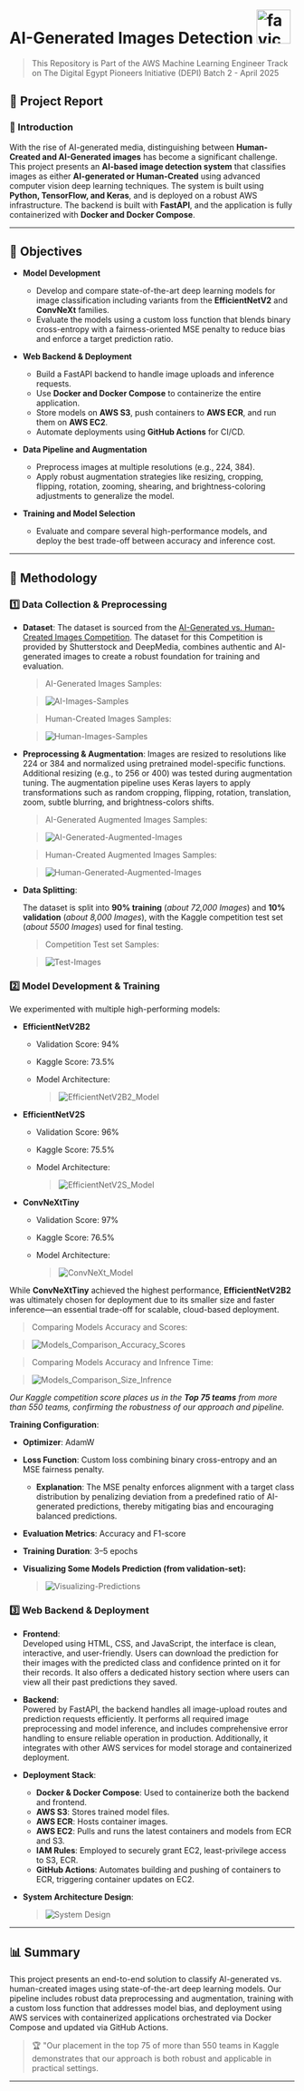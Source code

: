 # **AI-Generated Images Detection** <img src="https://github.com/user-attachments/assets/624e5c1a-8925-4945-8f10-66c656c1ffc3" alt="favicon" width="60"/> 

> This Repository is Part of the AWS Machine Learning Engineer Track on The Digital Egypt Pioneers Initiative (DEPI) Batch 2 - April 2025

## 📖 Project Report

### 📌 Introduction

With the rise of AI-generated media, distinguishing between **Human-Created and AI-Generated images** has become a significant challenge. This project presents an **AI-based image detection system** that classifies images as either **AI-generated or Human-Created** using advanced computer vision deep learning techniques. The system is built using **Python, TensorFlow, and Keras**, and is deployed on a robust AWS infrastructure. The backend is built with **FastAPI**, and the application is fully containerized with **Docker and Docker Compose**.

---

## 🎯 Objectives

- **Model Development**

  - Develop and compare state-of-the-art deep learning models for image classification including variants from the **EfficientNetV2** and **ConvNeXt** families.
  - Evaluate the models using a custom loss function that blends binary cross-entropy with a fairness-oriented MSE penalty to reduce bias and enforce a target prediction ratio.

- **Web Backend & Deployment**

  - Build a FastAPI backend to handle image uploads and inference requests.
  - Use **Docker and Docker Compose** to containerize the entire application.
  - Store models on **AWS S3**, push containers to **AWS ECR**, and run them on **AWS EC2**.
  - Automate deployments using **GitHub Actions** for CI/CD.

- **Data Pipeline and Augmentation**

  - Preprocess images at multiple resolutions (e.g., 224, 384).
  - Apply robust augmentation strategies like resizing, cropping, flipping, rotation, zooming, shearing, and brightness-coloring adjustments to generalize the model.

- **Training and Model Selection**
  - Evaluate and compare several high-performance models, and deploy the best trade-off between accuracy and inference cost.

---

## 🔬 Methodology

### 1️⃣ Data Collection & Preprocessing

- **Dataset**:
  The dataset is sourced from the [AI-Generated vs. Human-Created Images Competition](https://www.kaggle.com/competitions/detect-ai-vs-human-generated-images). The dataset for this Competition is provided by Shutterstock and DeepMedia, combines authentic and AI-generated images to create a robust foundation for training and evaluation.

  > AI-Generated  Images Samples:
  
    >  ![AI-Images-Samples](https://github.com/user-attachments/assets/2291f1b2-7d73-450e-a1b1-b843e760380b)

  > Human-Created  Images Samples:
  
    >  ![Human-Images-Samples](https://github.com/user-attachments/assets/7fcbf796-4290-4dad-911a-dc07e84e9c14)

- **Preprocessing & Augmentation**:
  Images are resized to resolutions like 224 or 384 and normalized using pretrained model-specific functions. Additional resizing (e.g., to 256 or 400) was tested during augmentation tuning. The augmentation pipeline uses Keras layers to apply transformations such as random cropping, flipping, rotation, translation, zoom, subtle blurring, and brightness-colors shifts.
  

  >AI-Generated Augmented Images Samples:
  
    > ![AI-Generated-Augmented-Images](https://github.com/user-attachments/assets/3123b181-ca05-4842-b18b-dc47f48dc5b4)

  
  > Human-Created Augmented Images Samples:
  
    >  ![Human-Generated-Augmented-Images](https://github.com/user-attachments/assets/b99f557c-cf2f-4a17-9e29-86954f69dfa5)


- **Data Splitting**:

  The dataset is split into **90% training** (*about 72,000 Images*) and **10% validation** (*about 8,000 Images*), with the Kaggle competition test set (*about 5500 Images*) used for final testing.
  > Competition Test set Samples:
  
    > ![Test-Images](https://github.com/user-attachments/assets/a9ddc0d6-b0b8-429b-bc3e-48361a232ccb)
  
### 2️⃣ Model Development & Training

We experimented with multiple high-performing models:

- **EfficientNetV2B2**

  - Validation Score: 94%
  - Kaggle Score: 73.5%
  - Model Architecture:
    
      > ![EfficientNetV2B2_Model](https://github.com/user-attachments/assets/3afd4c26-7932-42b5-b4b3-71a6ef3f03d5)


- **EfficientNetV2S**

  - Validation Score: 96%
  - Kaggle Score: 75.5%
  - Model Architecture:

      > ![EfficientNetV2S_Model](https://github.com/user-attachments/assets/61c7f82a-61ff-4ae9-81bb-16fbbdd7215f)

- **ConvNeXtTiny**

  - Validation Score: 97%
  - Kaggle Score: 76.5%
  - Model Architecture:
    
      >![ConvNeXt_Model](https://github.com/user-attachments/assets/2c9abea7-0986-4613-a4b2-4c2e4c7c8bed)

While **ConvNeXtTiny** achieved the highest performance, **EfficientNetV2B2** was ultimately chosen for deployment due to its smaller size and faster inference—an essential trade-off for scalable, cloud-based deployment.

  > Comparing Models Accuracy and Scores:

   > ![Models_Comparison_Accuracy_Scores](https://github.com/user-attachments/assets/f9e7460b-7e51-4fcd-b9fb-bf5ee7ca8b8c)

  > Comparing Models Accuracy and Infrence Time:

   > ![Models_Comparison_Size_Infrence](https://github.com/user-attachments/assets/8fb1c352-bb9b-4cd5-8205-c5a1a2215f2e)


*Our Kaggle competition score places us in the **Top 75 teams** from more than 550 teams, confirming the robustness of our approach and pipeline.*

**Training Configuration**:

- **Optimizer**: AdamW
- **Loss Function**: Custom loss combining binary cross-entropy and an MSE fairness penalty.
  - **Explanation**: The MSE penalty enforces alignment with a target class distribution by penalizing deviation from a predefined ratio of AI-generated predictions, thereby mitigating bias and encouraging balanced predictions.
- **Evaluation Metrics**: Accuracy and F1-score
- **Training Duration**: 3–5 epochs
- **Visualizing Some Models Prediction (from validation-set):**

  >![Visualizing-Predictions](https://github.com/user-attachments/assets/43d7972c-e6ba-4467-869e-7ae8ca65265e)


### 3️⃣ Web Backend & Deployment

- **Frontend**:\
  Developed using HTML, CSS, and JavaScript, the interface is clean, interactive, and user-friendly. Users can download the prediction for their images with the predicted class and confidence printed on it for their records. It also offers a dedicated history section where users can view all their past predictions they saved.

- **Backend**:\
  Powered by FastAPI, the backend handles all image-upload routes and prediction requests efficiently. It performs all required image preprocessing and model inference, and includes comprehensive error handling to ensure reliable operation in production. Additionally, it integrates with other AWS services for model storage and containerized deployment.

- **Deployment Stack**:

  - **Docker & Docker Compose**: Used to containerize both the backend and frontend.
  - **AWS S3**: Stores trained model files.
  - **AWS ECR**: Hosts container images.
  - **AWS EC2**: Pulls and runs the latest containers and models from ECR and S3.
  - **IAM Rules**: Employed to securely grant EC2, least-privilege access to S3, ECR.
  - **GitHub Actions**: Automates building and pushing of containers to ECR, triggering container updates on EC2.

- **System Architecture Design**:
  
    > ![System Design](https://github.com/user-attachments/assets/e2ca7e58-e6e6-4333-a970-077b6407c2d2)
---

## 📊 Summary

This project presents an end-to-end solution to classify AI-generated vs. human-created images using state-of-the-art deep learning models. Our pipeline includes robust data preprocessing and augmentation, training with a custom loss function that addresses model bias, and deployment using AWS services with containerized applications orchestrated via Docker Compose and updated via GitHub Actions.

> 🏆 "Our placement in the top 75 of more than 550 teams in Kaggle demonstrates that our approach is both robust and applicable in practical settings.

---
